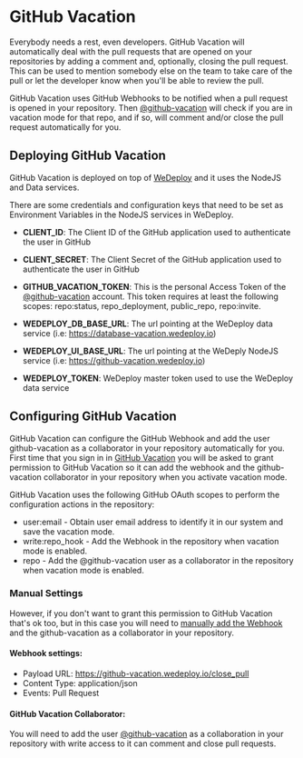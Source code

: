 # GitHub Vacation

Everybody needs a rest, even developers. GitHub Vacation will automatically deal with the pull requests that are opened on your repositories by adding a comment and, optionally, closing the pull request. This can be used to mention somebody else on the team to take care of the pull or let the developer know when you'll be able to review the pull.

GitHub Vacation uses GitHub Webhooks to be notified when a pull request is opened in your repository. Then [@github-vacation](https://github.com/github-vacation) will check if you are in vacation mode for that repo, and if so, will comment and/or close the pull request automatically for you.

## Deploying GitHub Vacation

GitHub Vacation is deployed on top of [WeDeploy](https://wedeploy.com/) and it uses the NodeJS and Data services.

There are some credentials and configuration keys that need to be set as Environment Variables in the NodeJS services in WeDeploy.

* **CLIENT_ID**: The Client ID of the GitHub application used to authenticate the user in GitHub
* **CLIENT_SECRET**: The Client Secret of the GitHub application used to authenticate the user in GitHub
* **GITHUB_VACATION_TOKEN**: This is the personal Access Token of the [@github-vacation](https://github.com/github-vacation) account. This token requires at least the following scopes: repo:status, repo_deployment, public_repo, repo:invite.

* **WEDEPLOY_DB_BASE_URL**: The url pointing at the WeDeploy data service (i.e: https://database-vacation.wedeploy.io)
* **WEDEPLOY_UI_BASE_URL**: The url pointing at the WeDeply NodeJS service (i.e: https://github-vacation.wedeploy.io)
* **WEDEPLOY_TOKEN**: WeDeploy master token used to use the WeDeploy data service

## Configuring GitHub Vacation

GitHub Vacation can configure the GitHub Webhook and add the user github-vacation as a collaborator in your repository automatically for you. First time that you sign in in [GitHub Vacation](https://github-vacation.wedeploy.io) you will be asked to grant permission to GitHub Vacation so it can add the webhook and the github-vacation collaborator in your repository when you activate vacation mode. 

GitHub Vacation uses the following GitHub OAuth scopes to perform the configuration actions in the repository: 
* user:email - Obtain user email address to identify it in our system and save the vacation mode.
* write:repo_hook - Add the Webhook in the repository when vacation mode is enabled.
* repo - Add the @github-vacation user as a collaborator in the repository when vacation mode is enabled.

### Manual Settings

However, if you don't want to grant this permission to GitHub Vacation that's ok too, but in this case you will need to [manually add the Webhook](https://developer.github.com/webhooks/creating/) and the github-vacation as a collaborator in your repository.

#### Webhook settings:
* Payload URL: https://github-vacation.wedeploy.io/close_pull
* Content Type: application/json
* Events: Pull Request

#### GitHub Vacation Collaborator:
You will need to add the user [@github-vacation](https://github.com/github-vacation) as a collaboration in your repository with write access to it can comment and close pull requests.